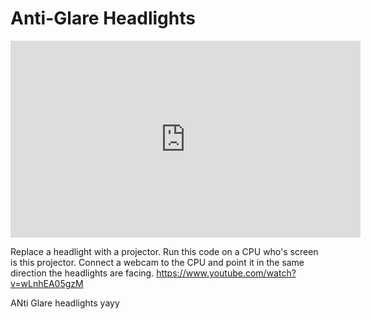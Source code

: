 # Anti-Glare Headlights

<iframe width="560" height="315" src="https://www.youtube.com/embed/wLnhEA05gzM" frameborder="0" allowfullscreen></iframe>


Replace a headlight with a projector.
Run this code on a CPU who's screen is this projector.
Connect a webcam to the CPU and point it in the same direction the headlights are facing.
https://www.youtube.com/watch?v=wLnhEA05gzM

ANti Glare headlights yayy
